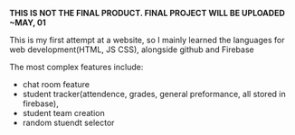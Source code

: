 **THIS IS NOT THE FINAL PRODUCT. FINAL PROJECT WILL BE UPLOADED ~MAY, 01**

This is my first attempt at a website, so I mainly learned the languages for web development(HTML, JS CSS), alongside github and Firebase

The most complex features include:
* chat room feature
* student tracker(attendence, grades, general preformance, all stored in firebase),
* student team creation
* random stuendt selector
